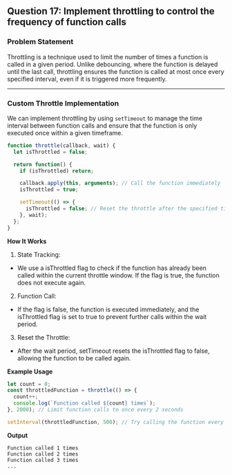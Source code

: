 ## Question 17: Implement throttling to control the frequency of function calls

### **Problem Statement**

Throttling is a technique used to limit the number of times a function is called in a given period. Unlike debouncing, where the function is delayed until the last call, throttling ensures the function is called at most once every specified interval, even if it is triggered more frequently.

---

### **Custom Throttle Implementation**

We can implement throttling by using `setTimeout` to manage the time interval between function calls and ensure that the function is only executed once within a given timeframe.

```javascript
function throttle(callback, wait) {
  let isThrottled = false;

  return function() {
    if (isThrottled) return;

    callback.apply(this, arguments); // Call the function immediately
    isThrottled = true;

    setTimeout(() => {
      isThrottled = false; // Reset the throttle after the specified time
    }, wait);
  };
}
```

**How It Works**
1. State Tracking:
  * We use a isThrottled flag to check if the function has already been called within the current throttle window. If the flag is true, the function does not execute again.
2. Function Call:
  * If the flag is false, the function is executed immediately, and the isThrottled flag is set to true to prevent further calls within the wait period.
3. Reset the Throttle:
  * After the wait period, setTimeout resets the isThrottled flag to false, allowing the function to be called again.

**Example Usage**
```javascript
let count = 0;
const throttledFunction = throttle(() => {
  count++;
  console.log(`Function called ${count} times`);
}, 2000); // Limit function calls to once every 2 seconds

setInterval(throttledFunction, 500); // Try calling the function every 500ms
```
**Output**
```
Function called 1 times
Function called 2 times
Function called 3 times
...
```

